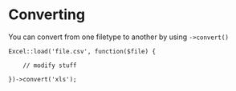 # Converting

You can convert from one filetype to another by using `->convert()`

    Excel::load('file.csv', function($file) {

        // modify stuff

    })->convert('xls');